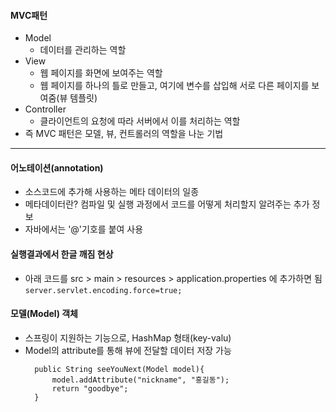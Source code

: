#### MVC패턴
- Model
  - 데이터를 관리하는 역할
- View
  - 웹 페이지를 화면에 보여주는 역할
  - 웹 페이지를 하나의 틀로 만들고, 여기에 변수를 삽입해 서로 다른 페이지를 보여줌(뷰 템플릿)
- Controller
  - 클라이언트의 요청에 따라 서버에서 이를 처리하는 역할
- 즉 MVC 패턴은 모델, 뷰, 컨트롤러의 역할을 나눈 기법
- - -   
#### 어노테이션(annotation)
  - 소스코드에 추가해 사용하는 메타 데이터의 일종
  - 메타데이터란? 컴파일 및 실행 과정에서 코드를 어떻게 처리할지 알려주는 추가 정보
- 자바에서는 '@'기호를 붙여 사용

  
#### 실행결과에서 한글 깨짐 현상
- 아래 코드를 src >  main > resources > application.properties 에 추가하면 됨
  ```server.servlet.encoding.force=true;```

#### 모델(Model) 객체
- 스프링이 지원하는 기능으로, HashMap 형태(key-valu)
- Model의 attribute를 통해 뷰에 전달할 데이터 저장 가능
  ``` @GetMapping("/bye")
    public String seeYouNext(Model model){
        model.addAttribute("nickname", "홍길동");
        return "goodbye";
    }
    ```